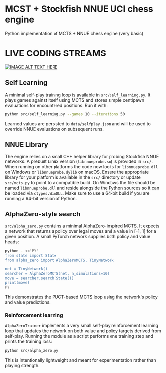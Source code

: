 # MCST + Stockfish NNUE UCI chess engine
Python implementation of MCTS + NNUE chess engine (very basic)

# LIVE CODING STREAMS
[![IMAGE ALT TEXT HERE](https://img.youtube.com/vi/6ZxRgwwBkgU/0.jpg)](https://www.youtube.com/watch?v=6ZxRgwwBkgU&list=PLmN0neTso3Jx8FQSmq9Iab7q7zILYgKjt)

## Self Learning

A minimal self-play training loop is available in `src/self_learning.py`. It
plays games against itself using MCTS and stores simple centipawn evaluations
for encountered positions. Run it with:

```bash
python src/self_learning.py --games 10 --iterations 50
```

Learned values are persisted to `data/selfplay.json` and will be used to
override NNUE evaluations on subsequent runs.

## NNUE Library

The engine relies on a small C++ helper library for probing Stockfish NNUE
networks. A prebuilt Linux version (`libnnueprobe.so`) is provided in `src/`.
When running on other platforms the code now looks for `libnnueprobe.dll` on
Windows or `libnnueprobe.dylib` on macOS. Ensure the appropriate library for
your platform is available in the `src/` directory or update `src/mcts.py` to
point to a compatible build. On Windows the file should be named
`libnnueprobe.dll` and reside alongside the Python sources so it can be loaded
via `ctypes.WinDLL`. Make sure to use a 64-bit build if you are running a
64-bit version of Python.

## AlphaZero-style search

`src/alpha_zero.py` contains a minimal AlphaZero-inspired MCTS. It expects a
network that returns a policy over legal moves and a value in [-1, 1] for a
given position. A small PyTorch network supplies both policy and value heads:

```bash
python - <<'PY'
from state import State
from alpha_zero import AlphaZeroMCTS, TinyNetwork

net = TinyNetwork()
searcher = AlphaZeroMCTS(net, n_simulations=10)
move = searcher.search(State())
print(move)
PY
```

This demonstrates the PUCT-based MCTS loop using the network's policy and value
predictions.

### Reinforcement learning

`AlphaZeroTrainer` implements a very small self-play reinforcement learning
loop that updates the network on both value and policy targets derived from
self-play. Running the module as a script performs one training step and prints
the training loss:

```bash
python src/alpha_zero.py
```

This is intentionally lightweight and meant for experimentation rather than
playing strength.
